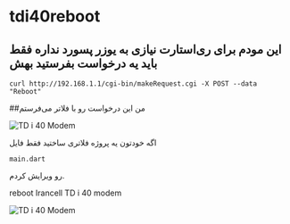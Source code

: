 # tdi40reboot
## این مودم برای ری‌استارت نیازی به یوزر پسورد نداره فقط باید یه درخواست بفرستید بهش


```
curl http://192.168.1.1/cgi-bin/makeRequest.cgi -X POST --data "Reboot" 
```

##من این درخواست رو با فلاتر می‌فرستم


![TD i 40 Modem](https://axbabak.ir/uploads/c90732424234234.jpg)




اگه خودتون یه پروژه فلاتری ساختید فقط فایل

`main.dart`

رو ویرایش کردم.



reboot Irancell TD i 40 modem


![TD i 40 Modem](https://axbabak.ir/uploads/a403TD-i40.jpg)


